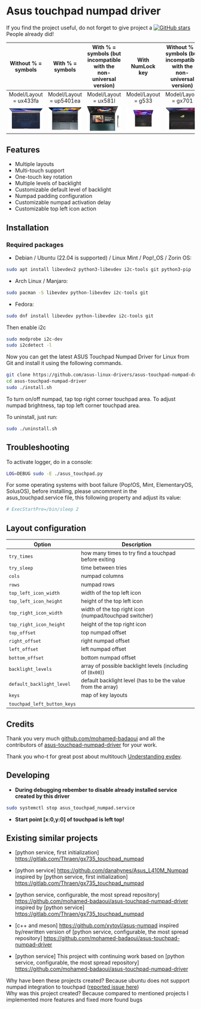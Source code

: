 # Asus touchpad numpad driver

If you find the project useful, do not forget to give project a [![GitHub stars](https://img.shields.io/github/stars/asus-linux-drivers/asus-touchpad-numpad-driver.svg?style=flat-square)](https://github.com/asus-linux-drivers/asus-touchpad-numpad-driver/stargazers) People already did!

|                   Without % = symbols                   |                   With % = symbols                    | With % = symbols (but incompatible with the non-universal version) |                    With NumLock key                     | Without % = symbols (but incompatible with the non-universal version) |
| :-----------------------------------------------------: | :---------------------------------------------------: | :----------------------------------------------------------------: | :-----------------------------------------------------: | :-------------------------------------------------------------------: |
|                 Model/Layout = ux433fa                  |                Model/Layout = up5401ea                |                       Model/Layout = ux581l                        |                   Model/Layout = g533                   |                         Model/Layout = gx701                          |
| ![without % = symbols](images/Asus-ZenBook-UX433FA.jpg) | ![with % = symbols](images/Asus-ZenBook-UP5401EA.png) |           ![model ux581](images/Asus-ZenBook-UX581l.jpg)           | ![with numlock](images/Asus-ROG-Strix-Scar-15-g533.png) |        ![model gx701](images/ASUS-ROG-Zephyrus-S17-GX701.jpg)         |

## Features

- Multiple layouts
- Multi-touch support
- One-touch key rotation
- Multiple levels of backlight
- Customizable default level of backlight
- Numpad padding configuration
- Customizable numpad activation delay
- Customizable top left icon action

## Installation

### Required packages

- Debian / Ubuntu (22.04 is supported) / Linux Mint / Pop!\_OS / Zorin OS:

```bash
sudo apt install libevdev2 python3-libevdev i2c-tools git python3-pip
```

- Arch Linux / Manjaro:

```bash
sudo pacman -S libevdev python-libevdev i2c-tools git
```

- Fedora:

```bash
sudo dnf install libevdev python-libevdev i2c-tools git
```

Then enable i2c

```bash
sudo modprobe i2c-dev
sudo i2cdetect -l
```

Now you can get the latest ASUS Touchpad Numpad Driver for Linux from Git and install it using the following commands.

```bash
git clone https://github.com/asus-linux-drivers/asus-touchpad-numpad-driver
cd asus-touchpad-numpad-driver
sudo ./install.sh
```

To turn on/off numpad, tap top right corner touchpad area.
To adjust numpad brightness, tap top left corner touchpad area.

To uninstall, just run:

```bash
sudo ./uninstall.sh
```

## Troubleshooting

To activate logger, do in a console:

```bash
LOG=DEBUG sudo -E ./asus_touchpad.py
```

For some operating systems with boot failure (Pop!OS, Mint, ElementaryOS, SolusOS), before installing, please uncomment in the asus_touchpad.service file, this following property and adjust its value:

```bash
# ExecStartPre=/bin/sleep 2
```

## Layout configuration

| Option                      | Description                                                  |
| --------------------------- | ------------------------------------------------------------ |
| `try_times`                 | how many times to try find a touchpad before exiting         |
| `try_sleep`                 | time between tries                                           |
| `cols`                      | numpad columns                                               |
| `rows`                      | numpad rows                                                  |
| `top_left_icon_width`       | width of the top left icon                                   |
| `top_left_icon_height`      | height of the top left icon                                  |
| `top_right_icon_width`      | width of the top right icon (numpad/touchpad switcher)       |
| `top_right_icon_height`     | height of the top right icon                                 |
| `top_offset`                | top numpad offset                                            |
| `right_offset`              | right numpad offset                                          |
| `left_offset`               | left numpad offset                                           |
| `bottom_offset`             | bottom numpad offset                                         |
| `backlight_levels`          | array of possible backlight levels (including of (`0x00`))   |
| `default_backlight_level`   | default backlight level (has to be the value from the array) |
| `keys`                      | map of key layouts                                           |
| `touchpad_left_button_keys` |

## Credits

Thank you very much [github.com/mohamed-badaoui](github.com/mohamed-badaoui) and all the contributors of [asus-touchpad-numpad-driver](https://github.com/mohamed-badaoui/asus-touchpad-numpad-driver) for your work.

Thank you who-t for great post about multitouch [Understanding evdev](http://who-t.blogspot.com/2016/09/understanding-evdev.html).

## Developing

- **During debugging rebember to disable already installed service created by this driver**

```bash
sudo systemctl stop asus_touchpad_numpad.service
```

- **Start point [x:0,y:0] of touchpad is left top!**

## Existing similar projects

- [python service, first initialization] <https://gitlab.com/Thraen/gx735_touchpad_numpad>
- [python service] <https://github.com/danahynes/Asus_L410M_Numpad> inspired by [python service, first initialization] <https://gitlab.com/Thraen/gx735_touchpad_numpad>
- [python service, configurable, the most spread repository] <https://github.com/mohamed-badaoui/asus-touchpad-numpad-driver> inspired by [python service] <https://gitlab.com/Thraen/gx735_touchpad_numpad>
- [c++ and meson] <https://github.com/xytovl/asus-numpad> inspired by/rewritten version of [python service, configurable, the most spread repository] <https://github.com/mohamed-badaoui/asus-touchpad-numpad-driver>

- [python service] This project with continuing work based on [python service, configurable, the most spread repository] <https://github.com/mohamed-badaoui/asus-touchpad-numpad-driver>

Why have been these projects created? Because ubuntu does not support numpad integration to touchpad ([reported issue here](https://bugs.launchpad.net/ubuntu/+source/linux/+bug/1810183))\
Why was this project created? Because compared to mentioned projects I implemented more features and fixed more found bugs
